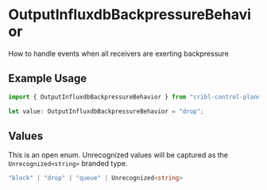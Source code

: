 # OutputInfluxdbBackpressureBehavior

How to handle events when all receivers are exerting backpressure

## Example Usage

```typescript
import { OutputInfluxdbBackpressureBehavior } from "cribl-control-plane/models";

let value: OutputInfluxdbBackpressureBehavior = "drop";
```

## Values

This is an open enum. Unrecognized values will be captured as the `Unrecognized<string>` branded type.

```typescript
"block" | "drop" | "queue" | Unrecognized<string>
```